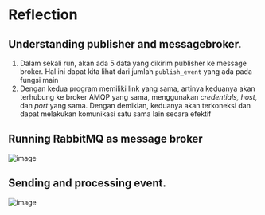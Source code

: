 # Reflection
## Understanding publisher and messagebroker.

1. Dalam sekali run, akan ada 5 data yang dikirim publisher ke message broker. Hal ini dapat kita lihat dari jumlah `publish_event` yang ada pada fungsi main
2. Dengan kedua program memiliki link yang sama, artinya keduanya akan terhubung ke broker AMQP yang sama, menggunakan _credentials, host_, dan _port_ yang sama. Dengan demikian, keduanya akan terkoneksi dan dapat melakukan komunikasi satu sama lain secara efektif

## Running RabbitMQ as message broker

![image](https://github.com/bangjai123/modul8-publisher/assets/120235144/2c907132-ee16-4880-9810-a0e32da8e229)

## Sending and processing event.
![image](https://github.com/bangjai123/modul8-publisher/assets/120235144/0bbc6256-f02e-4149-8a7e-b75d7fa259aa)

